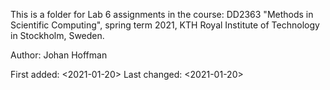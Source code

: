 This is a folder for Lab 6 assignments in the course: DD2363 "Methods in Scientific Computing", spring term 2021, KTH Royal Institute of Technology in Stockholm, Sweden.

Author: Johan Hoffman

First added: <2021-01-20> Last changed: <2021-01-20>
